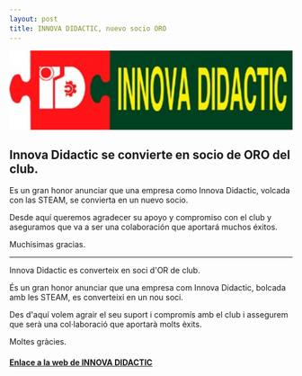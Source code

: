 ```yaml
---
layout: post
title: INNOVA DIDACTIC, nuevo socio ORO
---
```



<img src="/images/innova-didactic-logo.jpg" width="800" />





## Innova Didactic se convierte en socio de ORO del club. ##

Es un gran honor anunciar que una empresa como Innova Didactic, volcada con las STEAM, se convierta en un nuevo socio.

Desde aquí queremos agradecer su apoyo y compromiso con el club y aseguramos que va a ser una colaboración que aportará muchos éxitos.

Muchisimas gracias.



-----------------------------------------------------------


Innova Didactic es converteix en soci d'OR de club.

És un gran honor anunciar que una empresa com Innova Didactic, bolcada amb les STEAM, es converteixi en un nou soci.

Des d'aquí volem agrair el seu suport i compromís amb el club i assegurem que serà una col·laboració que aportarà molts èxits.

Moltes gràcies.












#### [Enlace a la web de INNOVA DIDACTIC](http://shop.innovadidactic.com/index.php) ####
